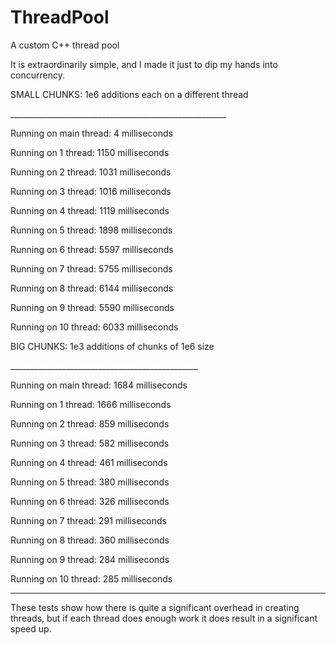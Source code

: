 # ThreadPool
A custom C++ thread pool 

It is extraordinarily simple, and I made it just to dip my hands into concurrency. 
                 
SMALL CHUNKS: 1e6 additions each on a different thread

\_\_\_\_\_\_\_\_\_\_\_\_\_\_\_\_\_\_\_\_\_\_\_\_\_\_\_\_\_\_\_\_\_\_\_\_\_\_\_\_\_\_\_\_\_\_\_\_\_\_\_\_\_\_

Running on main thread: 4 milliseconds

Running on 1 thread: 1150 milliseconds

Running on 2 thread: 1031 milliseconds

Running on 3 thread: 1016 milliseconds

Running on 4 thread: 1119 milliseconds

Running on 5 thread: 1898 milliseconds

Running on 6 thread: 5597 milliseconds

Running on 7 thread: 5755 milliseconds

Running on 8 thread: 6144 milliseconds

Running on 9 thread: 5590 milliseconds

Running on 10 thread: 6033 milliseconds

BIG CHUNKS: 1e3 additions of chunks of 1e6 size

\_\_\_\_\_\_\_\_\_\_\_\_\_\_\_\_\_\_\_\_\_\_\_\_\_\_\_\_\_\_\_\_\_\_\_\_\_\_\_\_\_\_\_\_\_\_\_

Running on main thread: 1684 milliseconds

Running on 1 thread: 1666 milliseconds

Running on 2 thread: 859 milliseconds

Running on 3 thread: 582 milliseconds

Running on 4 thread: 461 milliseconds

Running on 5 thread: 380 milliseconds

Running on 6 thread: 326 milliseconds

Running on 7 thread: 291 milliseconds

Running on 8 thread: 360 milliseconds

Running on 9 thread: 284 milliseconds

Running on 10 thread: 285 milliseconds

--------------------------------------------------------

These tests show how there is quite a significant overhead in creating threads, but if each thread does enough work it does result in a significant speed up.
